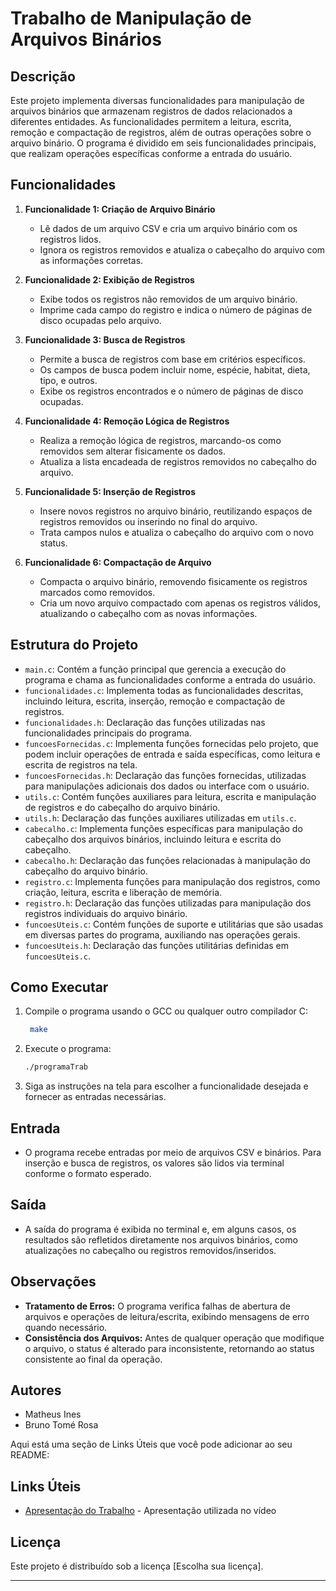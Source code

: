 

# Trabalho de Manipulação de Arquivos Binários

## Descrição

Este projeto implementa diversas funcionalidades para manipulação de arquivos binários que armazenam registros de dados relacionados a diferentes entidades. As funcionalidades permitem a leitura, escrita, remoção e compactação de registros, além de outras operações sobre o arquivo binário. O programa é dividido em seis funcionalidades principais, que realizam operações específicas conforme a entrada do usuário.

## Funcionalidades

1. **Funcionalidade 1: Criação de Arquivo Binário**
   - Lê dados de um arquivo CSV e cria um arquivo binário com os registros lidos.
   - Ignora os registros removidos e atualiza o cabeçalho do arquivo com as informações corretas.

2. **Funcionalidade 2: Exibição de Registros**
   - Exibe todos os registros não removidos de um arquivo binário.
   - Imprime cada campo do registro e indica o número de páginas de disco ocupadas pelo arquivo.

3. **Funcionalidade 3: Busca de Registros**
   - Permite a busca de registros com base em critérios específicos.
   - Os campos de busca podem incluir nome, espécie, habitat, dieta, tipo, e outros.
   - Exibe os registros encontrados e o número de páginas de disco ocupadas.

4. **Funcionalidade 4: Remoção Lógica de Registros**
   - Realiza a remoção lógica de registros, marcando-os como removidos sem alterar fisicamente os dados.
   - Atualiza a lista encadeada de registros removidos no cabeçalho do arquivo.

5. **Funcionalidade 5: Inserção de Registros**
   - Insere novos registros no arquivo binário, reutilizando espaços de registros removidos ou inserindo no final do arquivo.
   - Trata campos nulos e atualiza o cabeçalho do arquivo com o novo status.

6. **Funcionalidade 6: Compactação de Arquivo**
   - Compacta o arquivo binário, removendo fisicamente os registros marcados como removidos.
   - Cria um novo arquivo compactado com apenas os registros válidos, atualizando o cabeçalho com as novas informações.

## Estrutura do Projeto

- `main.c`: Contém a função principal que gerencia a execução do programa e chama as funcionalidades conforme a entrada do usuário.
- `funcionalidades.c`: Implementa todas as funcionalidades descritas, incluindo leitura, escrita, inserção, remoção e compactação de registros.
- `funcionalidades.h`: Declaração das funções utilizadas nas funcionalidades principais do programa.
- `funcoesFornecidas.c`: Implementa funções fornecidas pelo projeto, que podem incluir operações de entrada e saída específicas, como leitura e escrita de registros na tela.
- `funcoesFornecidas.h`: Declaração das funções fornecidas, utilizadas para manipulações adicionais dos dados ou interface com o usuário.
- `utils.c`: Contém funções auxiliares para leitura, escrita e manipulação de registros e do cabeçalho do arquivo binário.
- `utils.h`: Declaração das funções auxiliares utilizadas em `utils.c`.
- `cabecalho.c`: Implementa funções específicas para manipulação do cabeçalho dos arquivos binários, incluindo leitura e escrita do cabeçalho.
- `cabecalho.h`: Declaração das funções relacionadas à manipulação do cabeçalho do arquivo binário.
- `registro.c`: Implementa funções para manipulação dos registros, como criação, leitura, escrita e liberação de memória.
- `registro.h`: Declaração das funções utilizadas para manipulação dos registros individuais do arquivo binário.
- `funcoesUteis.c`: Contém funções de suporte e utilitárias que são usadas em diversas partes do programa, auxiliando nas operações gerais.
- `funcoesUteis.h`: Declaração das funções utilitárias definidas em `funcoesUteis.c`.


## Como Executar

1. Compile o programa usando o GCC ou qualquer outro compilador C:
   ```bash
    make
   ```
   
2. Execute o programa:
   ```bash
   ./programaTrab
   ```

3. Siga as instruções na tela para escolher a funcionalidade desejada e fornecer as entradas necessárias.

## Entrada

- O programa recebe entradas por meio de arquivos CSV e binários. Para inserção e busca de registros, os valores são lidos via terminal conforme o formato esperado.

## Saída

- A saída do programa é exibida no terminal e, em alguns casos, os resultados são refletidos diretamente nos arquivos binários, como atualizações no cabeçalho ou registros removidos/inseridos.

## Observações

- **Tratamento de Erros:** O programa verifica falhas de abertura de arquivos e operações de leitura/escrita, exibindo mensagens de erro quando necessário.
- **Consistência dos Arquivos:** Antes de qualquer operação que modifique o arquivo, o status é alterado para inconsistente, retornando ao status consistente ao final da operação.

## Autores

- Matheus Ines 
- Bruno Tomé Rosa

Aqui está uma seção de Links Úteis que você pode adicionar ao seu README:

## Links Úteis

- [Apresentação do Trabalho](https://docs.google.com/presentation/d/1XyUVv3M26B43VlJZXYALKOFSn1I3_NTLpv6hP0_3Tn8/edit?usp=sharing) - Apresentação utilizada no vídeo 

## Licença

Este projeto é distribuído sob a licença [Escolha sua licença].

---
